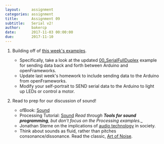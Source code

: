 ```yaml
---
layout:     assignment
categories: assignment
title:      Assignment 09
subtitle:   Serial v2!
author:     bakercp
date:       2017-11-03 00:00:00
due:        2017-11-10
---
```


1. Building off of [this week's examples](https://github.com/SAIC-ATS/ARTTECH-5010/tree/master/Session_09).
    - Specifically, take a look at the updated [00_SerialFullDuplex](https://github.com/SAIC-ATS/ARTTECH-5010/tree/master/Session_09/00_SerialFullDuplex) example for sending data back and forth between Arduino and openFrameworks.
    - Update last week's homework to include sending data to the Arduino from openFrameworks.
    - Modify your self-portrait to SEND serial data to the Arduino to light up LEDs or control a motor.

2. Read to prep for our discussion of sound!
    - ofBook: [Sound](http://openframeworks.cc/ofBook/chapters/sound.html)
    - Processing Tutorial: [Sound](https://processing.org/tutorials/sound/) _Read through **Tools for sound programming**, but don't focus on the Processing examples.__
    - Jonathan Sterne on the implications of [audio technology](http://culturedigitally.org/wp-content/uploads/2016/07/Sterne-2016-Analog-Digital-Keywords-Peters-ed.pdf) in society.
    - Think about sounds as fluid, rather than pitches consonance/dissonance. Read the classic, [Art of Noise](http://www.artype.de/Sammlung/pdf/russolo_noise.pdf).

